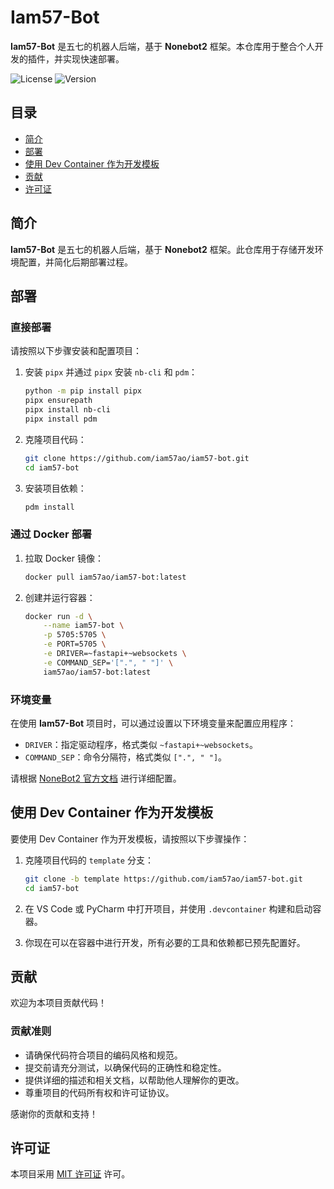 # Iam57-Bot

**Iam57-Bot** 是五七的机器人后端，基于 **Nonebot2** 框架。本仓库用于整合个人开发的插件，并实现快速部署。

![License](https://img.shields.io/badge/license-MIT-green)
![Version](https://img.shields.io/badge/version-0.1.0-blue)

## 目录

- [简介](#简介)
- [部署](#部署)
- [使用 Dev Container 作为开发模板](#使用-dev-container-作为开发模板)
- [贡献](#贡献)
- [许可证](#许可证)

## 简介

**Iam57-Bot** 是五七的机器人后端，基于 **Nonebot2** 框架。此仓库用于存储开发环境配置，并简化后期部署过程。

## 部署

### 直接部署

请按照以下步骤安装和配置项目：

1. 安装 `pipx` 并通过 `pipx` 安装 `nb-cli` 和 `pdm`：

    ```bash
    python -m pip install pipx
    pipx ensurepath
    pipx install nb-cli
    pipx install pdm
    ```

2. 克隆项目代码：

    ```bash
    git clone https://github.com/iam57ao/iam57-bot.git
    cd iam57-bot
    ```

3. 安装项目依赖：

    ```bash
    pdm install
    ```

### 通过 Docker 部署

1. 拉取 Docker 镜像：

    ```bash
    docker pull iam57ao/iam57-bot:latest
    ```

2. 创建并运行容器：

    ```bash
    docker run -d \
        --name iam57-bot \
        -p 5705:5705 \
        -e PORT=5705 \
        -e DRIVER=~fastapi+~websockets \
        -e COMMAND_SEP='[".", " "]' \
        iam57ao/iam57-bot:latest
    ```

### 环境变量

在使用 **Iam57-Bot** 项目时，可以通过设置以下环境变量来配置应用程序：

- `DRIVER`：指定驱动程序，格式类似 `~fastapi+~websockets`。
- `COMMAND_SEP`：命令分隔符，格式类似 `[".", " "]`。

请根据 [NoneBot2 官方文档](https://nonebot.dev/docs/appendices/config#%E5%86%85%E7%BD%AE%E9%85%8D%E7%BD%AE%E9%A1%B9)
进行详细配置。

## 使用 Dev Container 作为开发模板

要使用 Dev Container 作为开发模板，请按照以下步骤操作：

1. 克隆项目代码的 `template` 分支：

    ```bash
    git clone -b template https://github.com/iam57ao/iam57-bot.git
    cd iam57-bot
    ```

2. 在 VS Code 或 PyCharm 中打开项目，并使用 `.devcontainer` 构建和启动容器。

3. 你现在可以在容器中进行开发，所有必要的工具和依赖都已预先配置好。

## 贡献

欢迎为本项目贡献代码！

### 贡献准则

- 请确保代码符合项目的编码风格和规范。
- 提交前请充分测试，以确保代码的正确性和稳定性。
- 提供详细的描述和相关文档，以帮助他人理解你的更改。
- 尊重项目的代码所有权和许可证协议。

感谢你的贡献和支持！

## 许可证

本项目采用 [MIT 许可证](LICENSE) 许可。
